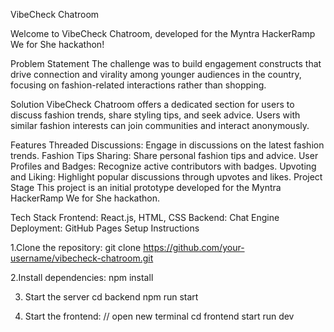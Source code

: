 VibeCheck Chatroom

Welcome to VibeCheck Chatroom, developed for the Myntra HackerRamp We for She hackathon!

Problem Statement
The challenge was to build engagement constructs that drive connection and virality among younger audiences in the country, focusing on fashion-related interactions rather than shopping.

Solution
VibeCheck Chatroom offers a dedicated section for users to discuss fashion trends, share styling tips, and seek advice. Users with similar fashion interests can join communities and interact anonymously.

Features
Threaded Discussions: Engage in discussions on the latest fashion trends.
Fashion Tips Sharing: Share personal fashion tips and advice.
User Profiles and Badges: Recognize active contributors with badges.
Upvoting and Liking: Highlight popular discussions through upvotes and likes.
Project Stage
This project is an initial prototype developed for the Myntra HackerRamp We for She hackathon.

Tech Stack
Frontend: React.js, HTML, CSS
Backend: Chat Engine
Deployment: GitHub Pages
Setup Instructions

1.Clone the repository:
git clone https://github.com/your-username/vibecheck-chatroom.git

2.Install dependencies:
npm install

3. Start the server
cd backend
npm run start

4. Start the frontend:
   // open new terminal
   cd frontend
   start run dev

